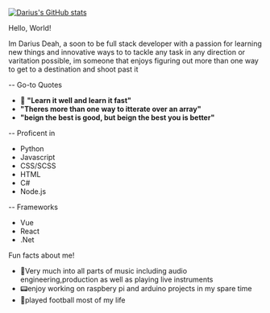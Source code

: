 [![Darius's GitHub stats](https://github-readme-stats.vercel.app/api?username=DariusDeah)](https://github.com/DariusDeah/github-readme-stats)


Hello, World!

Im Darius Deah, a soon to be full stack developer with a passion for learning new things and innovative ways to to tackle any task in any direction or varitation possible, im someone that enjoys figuring out more than one way to get to a destination and shoot past it



-- Go-to Quotes
* 🧠 **"Learn it well and learn it fast"**
* **"Theres more than one way to itterate over an array"**
* **"beign the best is good, but beign the best you is better"** 

-- Proficent in 
* Python
* Javascript 
* CSS/SCSS
* HTML
* C#
* Node.js

-- Frameworks
* Vue
* React
* .Net




Fun facts about me!

* 🎵Very much into all parts of music including audio engineering,production as well as playing live instruments 
* 📟enjoy working on raspbery pi and arduino projects in my spare time 
* 🏈played football most of my life 




<!---
DariusDeah/DariusDeah is a ✨ special ✨ repository because its `README.md` (this file) appears on your GitHub profile.
You can click the Preview link to take a look at your changes.
--->
